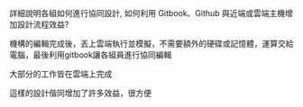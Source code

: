 詳細說明各組如何進行協同設計, 如何利用 Gitbook、Github 與近端或雲端主機增加設計流程效益?

機構的編輯完成後，丟上雲端執行並模擬，不需要額外的硬碟或記憶體，運算交給電腦，最後利用gitbook讓各組員進行協同編輯

大部分的工作皆在雲端上完成

這樣的設計偕同增加了許多效益，很方便



